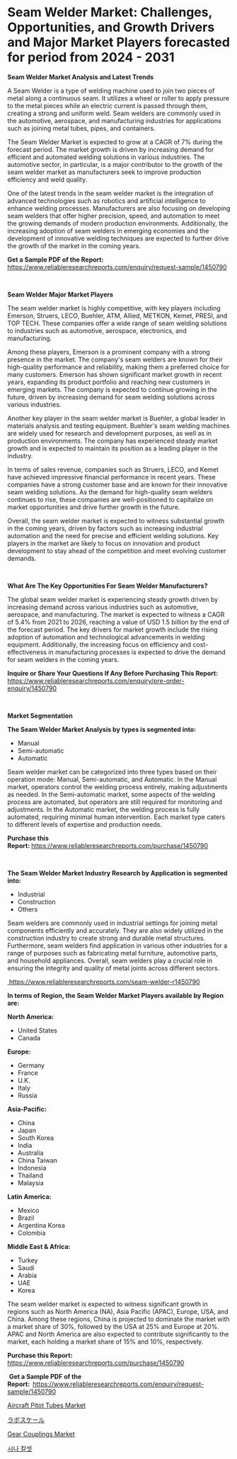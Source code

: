 <p><h1>Seam Welder Market: Challenges, Opportunities, and Growth Drivers and Major Market Players forecasted for period from 2024 - 2031</h1></p><p><strong>Seam Welder Market Analysis and Latest Trends</strong></p>
<p><p>A Seam Welder is a type of welding machine used to join two pieces of metal along a continuous seam. It utilizes a wheel or roller to apply pressure to the metal pieces while an electric current is passed through them, creating a strong and uniform weld. Seam welders are commonly used in the automotive, aerospace, and manufacturing industries for applications such as joining metal tubes, pipes, and containers.</p><p>The Seam Welder Market is expected to grow at a CAGR of 7% during the forecast period. The market growth is driven by increasing demand for efficient and automated welding solutions in various industries. The automotive sector, in particular, is a major contributor to the growth of the seam welder market as manufacturers seek to improve production efficiency and weld quality.</p><p>One of the latest trends in the seam welder market is the integration of advanced technologies such as robotics and artificial intelligence to enhance welding processes. Manufacturers are also focusing on developing seam welders that offer higher precision, speed, and automation to meet the growing demands of modern production environments. Additionally, the increasing adoption of seam welders in emerging economies and the development of innovative welding techniques are expected to further drive the growth of the market in the coming years.</p></p>
<p><strong>Get a Sample PDF of the Report:&nbsp;</strong> <a href="https://www.reliableresearchreports.com/enquiry/request-sample/1450790">https://www.reliableresearchreports.com/enquiry/request-sample/1450790</a></p>
<p>&nbsp;</p>
<p><strong>Seam Welder Major Market Players</strong></p>
<p><p>The seam welder market is highly competitive, with key players including Emerson, Struers, LECO, Buehler, ATM, Allied, METKON, Kemet, PRESI, and TOP TECH. These companies offer a wide range of seam welding solutions to industries such as automotive, aerospace, electronics, and manufacturing.</p><p>Among these players, Emerson is a prominent company with a strong presence in the market. The company's seam welders are known for their high-quality performance and reliability, making them a preferred choice for many customers. Emerson has shown significant market growth in recent years, expanding its product portfolio and reaching new customers in emerging markets. The company is expected to continue growing in the future, driven by increasing demand for seam welding solutions across various industries.</p><p>Another key player in the seam welder market is Buehler, a global leader in materials analysis and testing equipment. Buehler's seam welding machines are widely used for research and development purposes, as well as in production environments. The company has experienced steady market growth and is expected to maintain its position as a leading player in the industry.</p><p>In terms of sales revenue, companies such as Struers, LECO, and Kemet have achieved impressive financial performance in recent years. These companies have a strong customer base and are known for their innovative seam welding solutions. As the demand for high-quality seam welders continues to rise, these companies are well-positioned to capitalize on market opportunities and drive further growth in the future.</p><p>Overall, the seam welder market is expected to witness substantial growth in the coming years, driven by factors such as increasing industrial automation and the need for precise and efficient welding solutions. Key players in the market are likely to focus on innovation and product development to stay ahead of the competition and meet evolving customer demands.</p></p>
<p>&nbsp;</p>
<p><strong>What Are The Key Opportunities For Seam Welder Manufacturers?</strong></p>
<p><p>The global seam welder market is experiencing steady growth driven by increasing demand across various industries such as automotive, aerospace, and manufacturing. The market is expected to witness a CAGR of 5.4% from 2021 to 2026, reaching a value of USD 1.5 billion by the end of the forecast period. The key drivers for market growth include the rising adoption of automation and technological advancements in welding equipment. Additionally, the increasing focus on efficiency and cost-effectiveness in manufacturing processes is expected to drive the demand for seam welders in the coming years.</p></p>
<p><strong>Inquire or Share Your Questions If Any Before Purchasing This Report:</strong> <a href="https://www.reliableresearchreports.com/enquiry/pre-order-enquiry/1450790">https://www.reliableresearchreports.com/enquiry/pre-order-enquiry/1450790</a></p>
<p>&nbsp;</p>
<p><strong>Market Segmentation</strong></p>
<p><strong>The Seam Welder Market Analysis by types is segmented into:</strong></p>
<p><ul><li>Manual</li><li>Semi-automatic</li><li>Automatic</li></ul></p>
<p><p>Seam welder market can be categorized into three types based on their operation mode: Manual, Semi-automatic, and Automatic. In the Manual market, operators control the welding process entirely, making adjustments as needed. In the Semi-automatic market, some aspects of the welding process are automated, but operators are still required for monitoring and adjustments. In the Automatic market, the welding process is fully automated, requiring minimal human intervention. Each market type caters to different levels of expertise and production needs.</p></p>
<p><strong>Purchase this Report:&nbsp;</strong><a href="https://www.reliableresearchreports.com/purchase/1450790">https://www.reliableresearchreports.com/purchase/1450790</a></p>
<p>&nbsp;</p>
<p><strong>The Seam Welder Market Industry Research by Application is segmented into:</strong></p>
<p><ul><li>Industrial</li><li>Construction</li><li>Others</li></ul></p>
<p><p>Seam welders are commonly used in industrial settings for joining metal components efficiently and accurately. They are also widely utilized in the construction industry to create strong and durable metal structures. Furthermore, seam welders find application in various other industries for a range of purposes such as fabricating metal furniture, automotive parts, and household appliances. Overall, seam welders play a crucial role in ensuring the integrity and quality of metal joints across different sectors.</p></p>
<p><a href="https://www.reliableresearchreports.com/seam-welder-r1450790">&nbsp;https://www.reliableresearchreports.com/seam-welder-r1450790</a></p>
<p><strong>In terms of Region, the Seam Welder Market Players available by Region are:</strong></p>
<p>
    <p> <strong> North America: </strong>
        <ul>
            <li>United States</li>
            <li>Canada</li>
        </ul>
        </p> 
    <p> <strong> Europe: </strong>
        <ul>
            <li>Germany</li>
            <li>France</li>
            <li>U.K.</li>
            <li>Italy</li>
            <li>Russia</li>
        </ul>
        </p> 
    <p> <strong> Asia-Pacific: </strong>
        <ul>
            <li>China</li>
            <li>Japan</li>
            <li>South Korea</li>
            <li>India</li>
            <li>Australia</li>
            <li>China Taiwan</li>
            <li>Indonesia</li>
            <li>Thailand</li>
            <li>Malaysia</li>
        </ul>
        </p> 
    <p> <strong> Latin America: </strong>
        <ul>
            <li>Mexico</li>
            <li>Brazil</li>
            <li>Argentina Korea</li>
            <li>Colombia</li>
        </ul>
        </p> 
    <p> <strong> Middle East & Africa: </strong>
        <ul>
            <li>Turkey</li>
            <li>Saudi</li>
            <li>Arabia</li>
            <li>UAE</li>
            <li>Korea</li>
        </ul>
    </p>
    </p>
<p><p>The seam welder market is expected to witness significant growth in regions such as North America (NA), Asia Pacific (APAC), Europe, USA, and China. Among these regions, China is projected to dominate the market with a market share of 30%, followed by the USA at 25% and Europe at 20%. APAC and North America are also expected to contribute significantly to the market, each holding a market share of 15% and 10%, respectively.</p></p>
<p><strong>Purchase this Report: </strong><a href="https://www.reliableresearchreports.com/purchase/1450790">https://www.reliableresearchreports.com/purchase/1450790</a></p>
<p>&nbsp;<strong>Get a Sample PDF of the Report:&nbsp;&nbsp;</strong><a href="https://www.reliableresearchreports.com/enquiry/request-sample/1450790">https://www.reliableresearchreports.com/enquiry/request-sample/1450790</a></p>
<p><strong></strong></p>
<p><p><a href="https://github.com/WillieWoodard/Market-Research-Report-List-4/blob/main/aircraft-pitot-tubes-market.md">Aircraft Pitot Tubes Market</a></p><p><a href="https://github.com/mm14022023/Market-Research-Report-List-1/blob/main/618643935713.md">ラボスケール</a></p><p><a href="https://github.com/Sarissaschmalingtr6fz2739/Market-Research-Report-List-2/blob/main/gear-couplings-market.md">Gear Couplings Market</a></p><p><a href="https://github.com/fernandotryO5lson96765/Market-Research-Report-List-1/blob/main/913835632713.md">시나 칼셋</a></p></p>